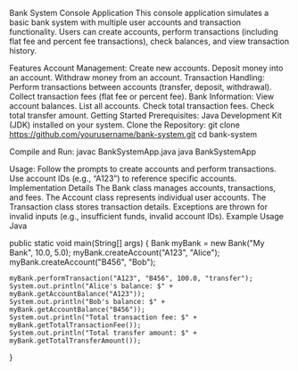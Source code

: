 Bank System Console Application
This console application simulates a basic bank system with multiple user accounts and transaction functionality. Users can create accounts, perform transactions (including flat fee and percent fee transactions), check balances, and view transaction history.

Features
Account Management:
Create new accounts.
Deposit money into an account.
Withdraw money from an account.
Transaction Handling:
Perform transactions between accounts (transfer, deposit, withdrawal).
Collect transaction fees (flat fee or percent fee).
Bank Information:
View account balances.
List all accounts.
Check total transaction fees.
Check total transfer amount.
Getting Started
Prerequisites:
Java Development Kit (JDK) installed on your system.
Clone the Repository:
git clone https://github.com/yourusername/bank-system.git
cd bank-system

Compile and Run:
javac BankSystemApp.java
java BankSystemApp

Usage:
Follow the prompts to create accounts and perform transactions.
Use account IDs (e.g., “A123”) to reference specific accounts.
Implementation Details
The Bank class manages accounts, transactions, and fees.
The Account class represents individual user accounts.
The Transaction class stores transaction details.
Exceptions are thrown for invalid inputs (e.g., insufficient funds, invalid account IDs).
Example Usage
Java

public static void main(String[] args) {
    Bank myBank = new Bank("My Bank", 10.0, 5.0);
    myBank.createAccount("A123", "Alice");
    myBank.createAccount("B456", "Bob");

    myBank.performTransaction("A123", "B456", 100.0, "transfer");
    System.out.println("Alice's balance: $" + myBank.getAccountBalance("A123"));
    System.out.println("Bob's balance: $" + myBank.getAccountBalance("B456"));
    System.out.println("Total transaction fee: $" + myBank.getTotalTransactionFee());
    System.out.println("Total transfer amount: $" + myBank.getTotalTransferAmount());
}
